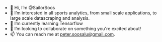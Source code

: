 - 👋 Hi, I’m @SailorSoos
- 👀 I’m interested in all sports analytics, from small scale applications, to large scale datascraping and analysis. 
- 🌱 I’m currently learning Tensorflow
- 💞️ I’m looking to collaborate on something you're excited about!
- 📫 You can reach me at peter.soosalu@gmail.com.

<!---
SailorSoos/SailorSoos is a ✨ special ✨ repository because its `README.md` (this file) appears on your GitHub profile.
You can click the Preview link to take a look at your changes.
--->
